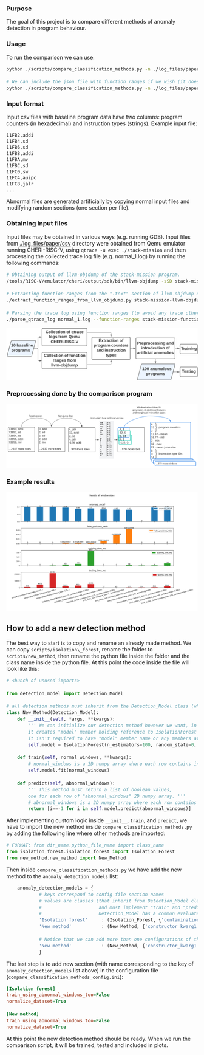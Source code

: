 
### Purpose
The goal of this project is to compare different methods of anomaly detection in program behaviour.   

### Usage
To run the comparison we can use:  

```bash
python ./scripts/compare_classification_methods.py -n ./log_files/paper/csv/normal*.csv 

# We can include the json file with function ranges if we wish (it does not affect detection methods, it is only supplied for plotting purposes)
python ./scripts/compare_classification_methods.py -n ./log_files/paper/csv/normal*.csv --function-ranges ./log_files/paper/*json
```

### Input format
Input csv files with baseline program data have two columns: program counters (in hexadecimal) and instruction types (strings). Example input file:
```csv
11FB2,addi
11FB4,sd
11FB6,sd
11FB8,addi
11FBA,mv
11FBC,sd
11FC0,sw
11FC4,auipc
11FC8,jalr
...
```

Abnormal files are generated artificially by copying normal input files and modifying random sections (one section per file).   

### Obtaining input files
Input files may be obtained in various ways (e.g. running GDB). Input files from [./log\_files/paper/csv](./log_files/paper/csv) directory were obtained from Qemu emulator running CHERI-RISC-V, using `qtrace -u exec ./stack-mission` and then processing the collected trace log file (e.g. normal\_1.log) by running the following commands:  

```bash
# Obtaining output of llvm-objdump of the stack-mission program.
/tools/RISC-V/emulator/cheri/output/sdk/bin/llvm-objdump -sSD stack-mission > stack-mission-llvm-objdump.txt

# Extracting function ranges from the ".text" section of llvm-objdump output and storing it in json file.
./extract_function_ranges_from_llvm_objdump.py stack-mission-llvm-objdump.txt -o stack-mission-function-ranges.json

# Parsing the trace log using function ranges (to avoid any trace other than from the program itself, e.g. ignoring library code)
./parse_qtrace_log normal_1.log --function-ranges stack-mission-function-ranges.json -o normal_1.csv
```

![image didnt show](./images/overview.png)  


### Preprocessing done by the comparison program

![image didnt show](./images/preprocessing.png)  


### Example results

![image didnt show](./images/example_result.png)  



## How to add a new detection method

The best way to start is to copy and rename an already made method. We can copy `scripts/isolation\_forest`, rename the folder to `scripts/new_method`, then rename the python file inside the folder and the class name inside the python file. At this point the code inside the file will look like this:

```python 
# <bunch of unused imports>

from detection_model import Detection_Model

# all detection methods must inherit from the Detection_Model class (which provides evaluation consistency)
class New_Method(Detection_Model):
    def __init__(self, *args, **kwargs):
        ''' We can initialize our detection method however we want, in this case 
        it creates "model" member holding reference to IsolationForest from scikit-learn.
        It isn't required to have "model" member name or any members at all being initialized. '''
        self.model = IsolationForest(n_estimators=100, random_state=0, warm_start=True, *args, **kwargs)

    def train(self, normal_windows, **kwargs):
        # normal_windows is a 2D numpy array where each row contains input features of a single example
        self.model.fit(normal_windows)

    def predict(self, abnormal_windows):
        ''' This method must return a list of boolean values, 
        one for each row of "abnormal_windows" 2D numpy array. '''
        # abnormal_windows is a 2D numpy array where each row contains input features of a single example
        return [i==-1 for i in self.model.predict(abnormal_windows)]
```

After implementing custom logic inside `__init__`, `train`, and `predict`, we have to import the new method inside `compare_classification_methods.py` by adding the following line where other methods are imported:
```python
# FORMAT: from dir_name.python_file_name import class_name
from isolation_forest.isolation_forest import Isolation_Forest
from new_method.new_method import New_Method
```

Then inside `compare_classification_methods.py` we have add the new method to the `anomaly_detection_models` list:
```python
    anomaly_detection_models = {
            # keys correspond to config file section names
            # values are classes (that inherit from Detection_Model class,
            #                     and must implement "train" and "predict", 
            #                     Detection_Model has a common evaluate_all method)
            'Isolation forest'     : (Isolation_Forest, {'contamination':0.001}),
            'New method'           : (New_Method, {'constructor_kwarg1': 5.0, 'constructor_kwarg2': 'str_value'}),

            # Notice that we can add more than one configurations of the same method:
            'New method'           : (New_Method, {'constructor_kwarg1': 100.0, 'constructor_kwarg2': 'another_value'})
            }
```

The last step is to add new section (with name corresponding to the key of `anomaly_detection_models` list above) in the configuration file (`compare_classification_methods_config.ini`):

```ini
[Isolation forest]
train_using_abnormal_windows_too=False
normalize_dataset=True

[New method]
train_using_abnormal_windows_too=False
normalize_dataset=True
```

At this point the new detection method should be ready. When we run the comparison script, it will be trained, tested and included in plots.   




